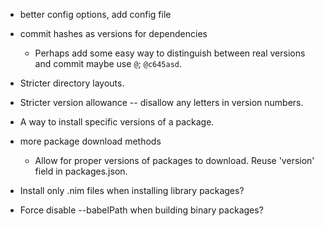 * better config options, add config file
* commit hashes as versions for dependencies
  * Perhaps add some easy way to distinguish between real versions and commit
    maybe use ``@``; ``@c645asd``.
* Stricter directory layouts.
* Stricter version allowance -- disallow any letters in version numbers.

* A way to install specific versions of a package.
* more package download methods
  * Allow for proper versions of packages to download. Reuse 'version' field
    in packages.json.
* Install only .nim files when installing library packages?
* Force disable --babelPath when building binary packages?
